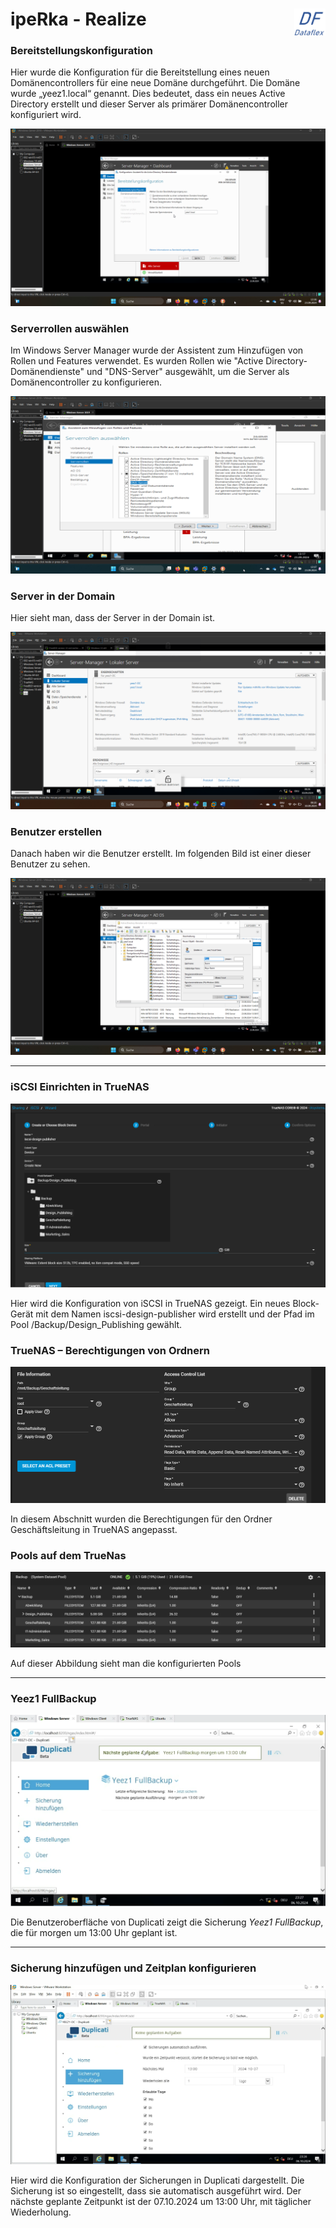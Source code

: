 # ipeRka - Realize  <img src="https://github.com/ironflipper/DataFlex/blob/main/Dokumentationen/iperka/Images/LOGO.png" alt="DataFlex Logo" align="right" width="50"/>

### Bereitstellungskonfiguration
Hier wurde die Konfiguration für die Bereitstellung eines neuen Domänencontrollers für eine neue Domäne durchgeführt. Die Domäne wurde „yeez1.local“ genannt. Dies bedeutet, dass ein neues Active Directory erstellt und dieser Server als primärer Domänencontroller konfiguriert wird.

![Bereitstellungskonfiguration](https://github.com/ironflipper/DataFlex/blob/main/Dokumentationen/iperka/Images/Bild%20(8).png)

### Serverrollen auswählen
Im Windows Server Manager wurde der Assistent zum Hinzufügen von Rollen und Features verwendet. Es wurden Rollen wie "Active Directory-Domänendienste" und "DNS-Server" ausgewählt, um die Server als Domänencontroller zu konfigurieren.

![Serverrollen auswählen](https://github.com/ironflipper/DataFlex/blob/main/Dokumentationen/iperka/Images/Bild%20(6).png)

### Server in der Domain
Hier sieht man, dass der Server in der Domain ist.

![Server in der Domain](https://github.com/ironflipper/DataFlex/blob/main/Dokumentationen/iperka/Images/Bild%20(3).png)

### Benutzer erstellen
Danach haben wir die Benutzer erstellt. Im folgenden Bild ist einer dieser Benutzer zu sehen.

![Benutzer erstellen](https://github.com/ironflipper/DataFlex/blob/main/Dokumentationen/iperka/Images/Bild%20(9).png)

---
### iSCSI Einrichten in TrueNAS

![iSCSI TrueNAS Screenshot](https://github.com/ironflipper/DataFlex/blob/main/Dokumentationen/iperka/Images/iscsi%20truernas.png)

Hier wird die Konfiguration von iSCSI in TrueNAS gezeigt. Ein neues Block-Gerät mit dem Namen iscsi-design-publisher wird erstellt und der Pfad im Pool /Backup/Design_Publishing gewählt. 

### TrueNAS – Berechtigungen von Ordnern

![TrueNAS Screenshot](https://github.com/ironflipper/DataFlex/blob/main/Dokumentationen/iperka/Images/true.png)

In diesem Abschnitt wurden die Berechtigungen für den Ordner Geschäftsleitung in TrueNAS angepasst. 

### Pools auf dem TrueNas

![TrueNAS Pools](https://github.com/ironflipper/DataFlex/blob/main/Dokumentationen/iperka/Images/truenaspools.png)

Auf dieser Abbildung sieht man die konfigurierten Pools

---

### Yeez1 FullBackup

![Yeez1 FullBackup Screenshot](https://github.com/ironflipper/DataFlex/blob/main/Dokumentationen/iperka/Images/backu2.png)

Die Benutzeroberfläche von Duplicati zeigt die Sicherung *Yeez1 FullBackup*, die für morgen um 13:00 Uhr geplant ist. 

---

### Sicherung hinzufügen und Zeitplan konfigurieren

![Sicherung hinzufügen und Zeitplan Screenshot](https://github.com/ironflipper/DataFlex/blob/main/Dokumentationen/iperka/Images/basckip.png)

Hier wird die Konfiguration der  Sicherungen in Duplicati dargestellt. Die Sicherung ist so eingestellt, dass sie automatisch ausgeführt wird. Der nächste geplante Zeitpunkt ist der 07.10.2024 um 13:00 Uhr, mit täglicher Wiederholung.
